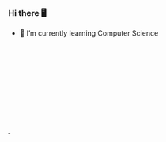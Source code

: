 ### Hi there 🖥️

- 🌱 I’m currently learning Computer Science

<div>
  <a href="https://github.com/inesbarrs">
  <img height=180em" scr=https://github-readme-stats.vercel.app/api?username=inesbarrs&show_icons=true&theme=dark&include_all_commits=true>
  <img height=180em" scr=https://github-readme-stats.vercel.app/api/top-langs/?username=inesbarrs&layout=compact&langs_count=16&theme=dark>
</div>


  
  
                

